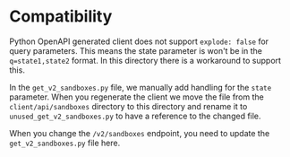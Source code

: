 # Compatibility
Python OpenAPI generated client does not support `explode: false` for query parameters. This means the state parameter is won't be in the `q=state1,state2` format.
In this directory there is a workaround to support this.

In the `get_v2_sandboxes.py` file, we manually add handling for the `state` parameter.
When you regenerate the client we move the file from the `client/api/sandboxes` directory to this directory and rename it to `unused_get_v2_sandboxes.py` to have a reference to the changed file.

When you change the `/v2/sandboxes` endpoint, you need to update the `get_v2_sandboxes.py` file here.
